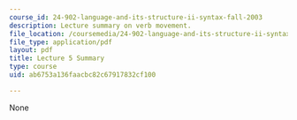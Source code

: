 ```yaml
---
course_id: 24-902-language-and-its-structure-ii-syntax-fall-2003
description: Lecture summary on verb movement.
file_location: /coursemedia/24-902-language-and-its-structure-ii-syntax-fall-2003/ab6753a136faacbc82c67917832cf100_ln5_summary.pdf
file_type: application/pdf
layout: pdf
title: Lecture 5 Summary
type: course
uid: ab6753a136faacbc82c67917832cf100

---
```

None